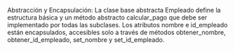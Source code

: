 Abstracción y Encapsulación:
La clase base abstracta Empleado define la estructura básica y un método abstracto calcular_pago que debe ser implementado por todas las subclases.
Los atributos nombre e id_empleado están encapsulados, accesibles solo a través de métodos obtener_nombre, obtener_id_empleado, set_nombre y set_id_empleado.
